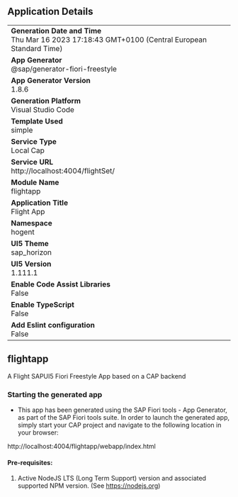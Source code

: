 ## Application Details
|               |
| ------------- |
|**Generation Date and Time**<br>Thu Mar 16 2023 17:18:43 GMT+0100 (Central European Standard Time)|
|**App Generator**<br>@sap/generator-fiori-freestyle|
|**App Generator Version**<br>1.8.6|
|**Generation Platform**<br>Visual Studio Code|
|**Template Used**<br>simple|
|**Service Type**<br>Local Cap|
|**Service URL**<br>http://localhost:4004/flightSet/
|**Module Name**<br>flightapp|
|**Application Title**<br>Flight App|
|**Namespace**<br>hogent|
|**UI5 Theme**<br>sap_horizon|
|**UI5 Version**<br>1.111.1|
|**Enable Code Assist Libraries**<br>False|
|**Enable TypeScript**<br>False|
|**Add Eslint configuration**<br>False|

## flightapp

A Flight SAPUI5 Fiori Freestyle App based on a CAP backend

### Starting the generated app

-   This app has been generated using the SAP Fiori tools - App Generator, as part of the SAP Fiori tools suite.  In order to launch the generated app, simply start your CAP project and navigate to the following location in your browser:

http://localhost:4004/flightapp/webapp/index.html

#### Pre-requisites:

1. Active NodeJS LTS (Long Term Support) version and associated supported NPM version.  (See https://nodejs.org)



